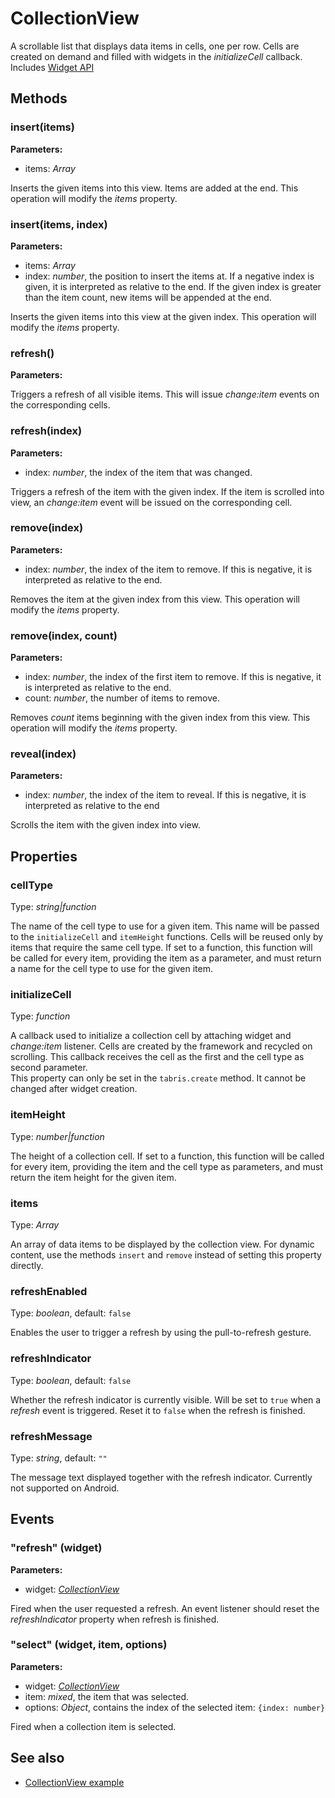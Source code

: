 ---
---
# CollectionView
A scrollable list that displays data items in cells, one per row. Cells are created on demand and filled with widgets in the *initializeCell* callback.
Includes [Widget API](Widget.md)

## Methods
### insert(items)


**Parameters:** 

- items: *Array*

Inserts the given items into this view. Items are added at the end. This operation will modify the *items* property.

### insert(items, index)


**Parameters:** 

- items: *Array*
- index: *number*, the position to insert the items at. If a negative index is given, it is interpreted as relative to the end. If the given index is greater than the item count, new items will be appended at the end. 

Inserts the given items into this view at the given index. This operation will modify the *items* property.

### refresh()


**Parameters:** 



Triggers a refresh of all visible items. This will issue *change:item* events on the corresponding cells.

### refresh(index)


**Parameters:** 

- index: *number*, the index of the item that was changed.

Triggers a refresh of the item with the given index. If the item is scrolled into view, an *change:item* event will be issued on the corresponding cell.

### remove(index)


**Parameters:** 

- index: *number*, the index of the item to remove. If this is negative, it is interpreted as relative to the end.

Removes the item at the given index from this view. This operation will modify the *items* property.

### remove(index, count)


**Parameters:** 

- index: *number*, the index of the first item to remove. If this is negative, it is interpreted as relative to the end.
- count: *number*, the number of items to remove.

Removes *count* items beginning with the given index from this view. This operation will modify the *items* property.

### reveal(index)


**Parameters:** 

- index: *number*, the index of the item to reveal. If this is negative, it is interpreted as relative to the end

Scrolls the item with the given index into view.


## Properties
### cellType
Type: *string|function*

The name of the cell type to use for a given item. This name will be passed to the `initializeCell` and `itemHeight` functions. Cells will be reused only by items that require the same cell type. If set to a function, this function will be called for every item, providing the item as a parameter, and must return a name for the cell type to use for the given item.
### initializeCell
Type: *function*

A callback used to initialize a collection cell by attaching widget and *change:item* listener. Cells are created by the framework and recycled on scrolling. This callback receives the cell as the first and the cell type as second parameter.<br/>This property can only be set in the `tabris.create` method. It cannot be changed after widget creation.
### itemHeight
Type: *number|function*

The height of a collection cell. If set to a function, this function will be called for every item, providing the item and the cell type as parameters, and must return the item height for the given item.
### items
Type: *Array*

An array of data items to be displayed by the collection view. For dynamic content, use the methods `insert` and `remove` instead of setting this property directly.
### refreshEnabled
Type: *boolean*, default: `false`

Enables the user to trigger a refresh by using the pull-to-refresh gesture.
### refreshIndicator
Type: *boolean*, default: `false`

Whether the refresh indicator is currently visible. Will be set to `true` when a *refresh* event is triggered. Reset it to `false` when the refresh is finished.
### refreshMessage
Type: *string*, default: `""`

The message text displayed together with the refresh indicator. Currently not supported on Android.

## Events
### "refresh" (widget)

**Parameters:** 

- widget: *[CollectionView](CollectionView.md)*

Fired when the user requested a refresh. An event listener should reset the *refreshIndicator* property when refresh is finished.

### "select" (widget, item, options)

**Parameters:** 

- widget: *[CollectionView](CollectionView.md)*
- item: *mixed*, the item that was selected.
- options: *Object*, contains the index of the selected item: `{index: number}`

Fired when a collection item is selected.


## See also
- [CollectionView example](https://github.com/eclipsesource/tabris-js/blob/master/snippets/collectionview/collectionview.js)
